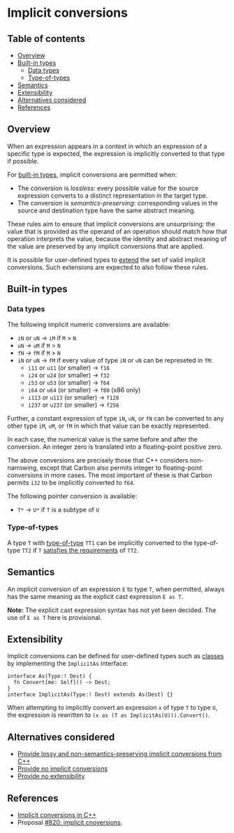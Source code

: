 # Implicit conversions

<!--
Part of the Carbon Language project, under the Apache License v2.0 with LLVM
Exceptions. See /LICENSE for license information.
SPDX-License-Identifier: Apache-2.0 WITH LLVM-exception
-->

<!-- toc -->

## Table of contents

-   [Overview](#overview)
-   [Built-in types](#built-in-types)
    -   [Data types](#data-types)
    -   [Type-of-types](#type-of-types)
-   [Semantics](#semantics)
-   [Extensibility](#extensibility)
-   [Alternatives considered](#alternatives-considered)
-   [References](#references)

<!-- tocstop -->

## Overview

When an expression appears in a context in which an expression of a specific
type is expected, the expression is implicitly converted to that type if
possible.

For [built-in types](#built-in-types), implicit conversions are permitted when:

-   The conversion is _lossless_: every possible value for the source expression
    converts to a distinct representation in the target type.
-   The conversion is _semantics-preserving_: corresponding values in the source
    and destination type have the same abstract meaning.

These rules aim to ensure that implicit conversions are unsurprising: the value
that is provided as the operand of an operation should match how that operation
interprets the value, because the identity and abstract meaning of the value are
preserved by any implicit conversions that are applied.

It is possible for user-defined types to [extend](#extensibility) the set of
valid implicit conversions. Such extensions are expected to also follow these
rules.

## Built-in types

### Data types

The following implicit numeric conversions are available:

-   `iN` or `uN` -> `iM` if `M` > `N`
-   `uN` -> `uM` if `M` > `N`
-   `fN` -> `fM` if `M` > `N`
-   `iN` or `uN` -> `fM` if every value of type `iN` or `uN` can be represeted
    in `fM`:
    -   `i11` or `u11` (or smaller) -> `f16`
    -   `i24` or `u24` (or smaller) -> `f32`
    -   `i53` or `u53` (or smaller) -> `f64`
    -   `i64` or `u64` (or smaller) -> `f80` (x86 only)
    -   `i113` or `u113` (or smaller) -> `f128`
    -   `i237` or `u237` (or smaller) -> `f256`

Further, a constant expression of type `iN`, `uN`, or `fN` can be converted to
any other type `iM`, `uM`, or `fM` in which that value can be exactly
represented.

In each case, the numerical value is the same before and after the conversion.
An integer zero is translated into a floating-point positive zero.

The above conversions are precisely those that C++ considers non-narrowing,
except that Carbon also permits integer to floating-point conversions in more
cases. The most important of these is that Carbon permits `i32` to be implicitly
converted to `f64`.

The following pointer conversion is available:

-   `T*` -> `U*` if `T` is a subtype of `U`

### Type-of-types

A type `T` with [type-of-type](../generics/terminology.md#type-of-type) `TT1`
can be implicitly converted to the type-of-type `TT2` if `T`
[satisfies the requirements](../generics/details.md#subtyping-between-type-of-types)
of `TT2`.

## Semantics

An implicit conversion of an expression `E` to type `T`, when permitted, always
has the same meaning as the explicit cast expression `E as T`.

**Note:** The explicit cast expression syntax has not yet been decided. The use
of `E as T` here is provisional.

## Extensibility

Implicit conversions can be defined for user-defined types such as
[classes](#../classes.md) by implementing the `ImplicitAs` interface:

```
interface As(Type:! Dest) {
  fn Convert[me: Self]() -> Dest;
}
interface ImplicitAs(Type:! Dest) extends As(Dest) {}
```

When attempting to implicitly convert an expression `x` of type `T` to type `U`,
the expression is rewritten to `(x as (T as ImplicitAs(U))).Convert()`.

## Alternatives considered

-   [Provide lossy and non-semantics-preserving implicit conversions from C++](/docs/proposals/p0820.md#c-conversions)
-   [Provide no implicit conversions](/docs/proposals/p0820.md#no-conversions)
-   [Provide no extensibility](/docs/proposals/p0820.md#no-extensibility)

## References

-   [Implicit conversions in C++](https://en.cppreference.com/w/cpp/language/implicit_conversion)
-   Proposal
    [#820: implicit cnoversions](https://github.com/carbon-language/carbon-lang/pull/820).
